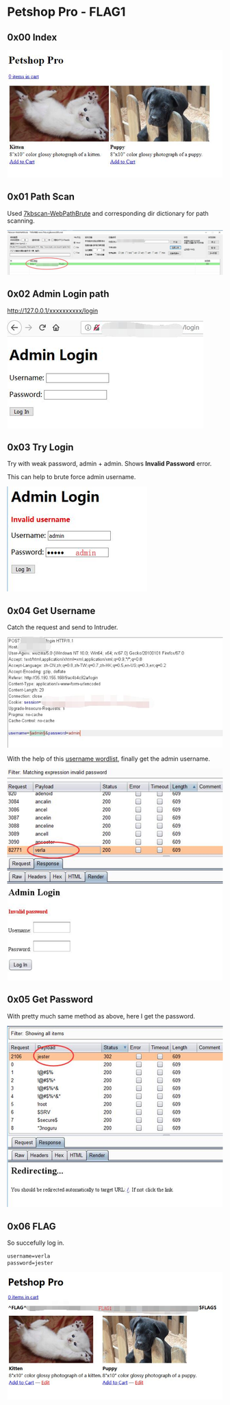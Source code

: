 # Petshop Pro - FLAG1

## 0x00 Index

![](../flag0/imgs/index.jpg)

## 0x01 Path Scan

Used [7kbscan-WebPathBrute][1] and corresponding dir dictionary for path scanning.

![](./imgs/path.jpg)

## 0x02 Admin Login path

http://127.0.0.1/xxxxxxxxxx/login

![](./imgs/admin-login.jpg)

## 0x03 Try Login

Try with weak password, admin + admin. Shows **Invalid Password** error.

This can help to brute force admin username.

![](./imgs/invalid_username.jpg)

## 0x04 Get Username

Catch the request and send to Intruder.

![](./imgs/burp_username.jpg)

With the help of this [username wordlist][2], finally get the admin username.

![](./imgs/username.jpg)

## 0x05 Get Password

With pretty much same method as above, here I get the password. 

![](./imgs/password.jpg)

## 0x06 FLAG

So succefully log in.

```
username=verla
password=jester
```
![](./imgs/flag.jpg)

[1]: https://github.com/7kbstorm/7kbscan-WebPathBrute
[2]: https://github.com/jeanphorn/wordlist/blob/master/usernames.txt
